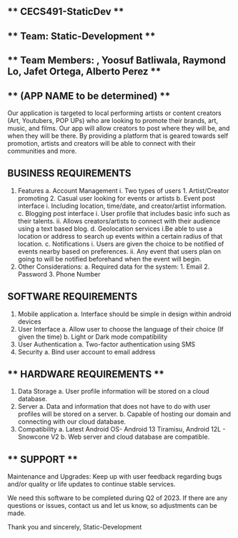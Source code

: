 ## ** CECS491-StaticDev ** ##
## ** Team: Static-Development **  ##
## ** Team Members: , Yoosuf Batliwala,  Raymond Lo, Jafet Ortega, Alberto Perez ** ##

## **  (APP NAME to be determined) ** ##

Our application is targeted to local performing artists or content creators (Art, Youtubers, POP UPs) who are looking to promote their brands, art, music, and films. Our app will allow creators to post where they will be, and when they will be there. By providing a platform that is geared towards self promotion, artists and creators will be able to connect with their communities and more.
 ## **BUSINESS REQUIREMENTS** ##
  1. Features
    a. Account Management 
      i. Two types of users 
          1. Artist/Creator promoting
          2. Casual user looking for events or artists
    b. Event post interface
       i. Including location, time/date, and creator/artist information.
    c. Blogging post interface
       i. User profile that includes basic info such as their talents.
      ii. Allows creators/artists to connect with their audience using a text based blog.
    d. Geolocation services
      i.Be able to use a location or address to search up events within a certain radius of that location.
    c. Notifications
      i. Users are given the choice to be notified of events nearby based on preferences.
     ii. Any event that users plan on going to will be notified beforehand when the event will begin.
  2. Other Considerations:
		a.  Required data for the system:
				1. Email
				2. Password
				3. Phone Number 
## **SOFTWARE REQUIREMENTS** ##
  1. Mobile application 
    a. Interface should be simple in design within android devices
  2. User Interface
    a. Allow user to choose the language of their choice (If given the time)
    b. Light or Dark mode compatibility
  3. User Authentication
    a. Two-factor authentication using SMS
  4. Security
    a. Bind user account to email address
## ** HARDWARE REQUIREMENTS ** ##
  1. Data Storage
    a. User profile information will be stored on a cloud database.
  2. Server
    a. Data and information that does not have to do with user profiles will be stored on a server. 
    b. Capable of hosting our domain and connecting with our cloud database.
  3. Compatibility
    a. Latest Android OS- Android 13 Tiramisu, Android 12L - Snowcone V2
    b. Web server and cloud database are compatible.
## ** SUPPORT ** ##
Maintenance and Upgrades: Keep up with user feedback regarding bugs and/or quality or life updates to continue stable services.

We need this software to be completed during Q2 of 2023. If there are any questions or issues, contact us and let us know, so adjustments can be made. 

Thank you and sincerely,
Static-Development

